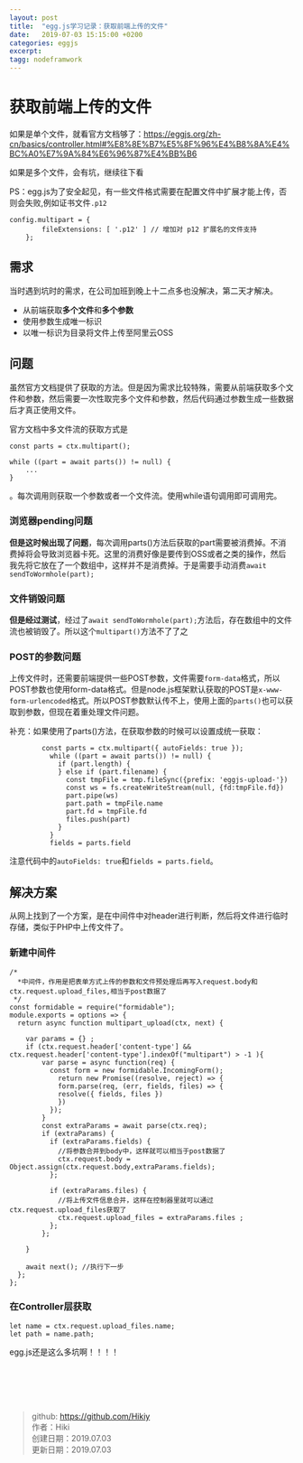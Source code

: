 ```yaml
---
layout: post
title:  "egg.js学习记录：获取前端上传的文件"
date:   2019-07-03 15:15:00 +0200
categories: eggjs
excerpt: 
tagg: nodeframwork
---
```


# 获取前端上传的文件

如果是单个文件，就看官方文档够了：https://eggjs.org/zh-cn/basics/controller.html#%E8%8E%B7%E5%8F%96%E4%B8%8A%E4%BC%A0%E7%9A%84%E6%96%87%E4%BB%B6 

如果是多个文件，会有坑，继续往下看

PS：egg.js为了安全起见，有一些文件格式需要在配置文件中扩展才能上传，否则会失败,例如证书文件`.p12`

```
config.multipart = {
        fileExtensions: [ '.p12' ] // 增加对 p12 扩展名的文件支持
    };
```

## 需求

当时遇到坑时的需求，在公司加班到晚上十二点多也没解决，第二天才解决。

- 从前端获取**多个文件**和**多个参数**
- 使用参数生成唯一标识
- 以唯一标识为目录将文件上传至阿里云OSS

## 问题

虽然官方文档提供了获取的方法。但是因为需求比较特殊，需要从前端获取多个文件和参数，然后需要一次性取完多个文件和参数，然后代码通过参数生成一些数据后才真正使用文件。

官方文档中多文件流的获取方式是
```
const parts = ctx.multipart();

while ((part = await parts()) != null) {
    ...
}
```
。每次调用则获取一个参数或者一个文件流。使用while语句调用即可调用完。

### 浏览器pending问题

**但是这时候出现了问题**，每次调用parts()方法后获取的part需要被消费掉。不消费掉将会导致浏览器卡死。这里的消费好像是要传到OSS或者之类的操作，然后我先将它放在了一个数组中，这样并不是消费掉。于是需要手动消费`await sendToWormhole(part);`

### 文件销毁问题

**但是经过测试**，经过了`await sendToWormhole(part);`方法后，存在数组中的文件流也被销毁了。所以这个`multipart()`方法不了了之

### POST的参数问题

上传文件时，还需要前端提供一些POST参数，文件需要`form-data`格式，所以POST参数也使用form-data格式。但是node.js框架默认获取的POST是`x-www-form-urlencoded`格式。所以POST参数默认传不上，使用上面的`parts()`也可以获取到参数，但现在着重处理文件问题。

补充：如果使用了parts()方法，在获取参数的时候可以设置成统一获取：

```
        const parts = ctx.multipart({ autoFields: true });
          while ((part = await parts()) != null) {
            if (part.length) {
            } else if (part.filename) {
              const tmpFile = tmp.fileSync({prefix: 'eggjs-upload-'})
              const ws = fs.createWriteStream(null, {fd:tmpFile.fd})
              part.pipe(ws)
              part.path = tmpFile.name
              part.fd = tmpFile.fd
              files.push(part)
            }
          }
          fields = parts.field
```

注意代码中的`autoFields: true`和`fields = parts.field`。

## 解决方案
从网上找到了一个方案，是在中间件中对header进行判断，然后将文件进行临时存储，类似于PHP中上传文件了。

### 新建中间件
```
/*
  *中间件，作用是把表单方式上传的参数和文件预处理后再写入request.body和ctx.request.upload_files,相当于post数据了
 */
const formidable = require("formidable");
module.exports = options => {
  return async function multipart_upload(ctx, next) {

    var params = {} ;
    if (ctx.request.header['content-type'] && ctx.request.header['content-type'].indexOf("multipart") > -1 ){
        var parse = async function(req) {
          const form = new formidable.IncomingForm();
            return new Promise((resolve, reject) => {
            form.parse(req, (err, fields, files) => {
            resolve({ fields, files })
            })
          });
        }
        const extraParams = await parse(ctx.req);
        if (extraParams) {
          if (extraParams.fields) {
            //将参数合并到body中，这样就可以相当于post数据了
            ctx.request.body = Object.assign(ctx.request.body,extraParams.fields);
          };

          if (extraParams.files) {
            //将上传文件信息合并，这样在控制器里就可以通过ctx.request.upload_files获取了
            ctx.request.upload_files = extraParams.files ;
          };
        };

    }

    await next(); //执行下一步
  };
};
```

### 在Controller层获取
```
let name = ctx.request.upload_files.name;
let path = name.path;
```

egg.js还是这么多坑啊！！！！

<br /><br /><br /><br />
> github: https://github.com/Hikiy  
> 作者：Hiki  
> 创建日期：2019.07.03  
> 更新日期：2019.07.03

